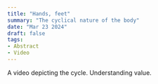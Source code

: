```yaml
---
title: "Hands, feet"
summary: "The cyclical nature of the body"
date: "Mar 23 2024"
draft: false
tags:
- Abstract
- Video
---
```


A video depicting the cycle. Understanding value.
